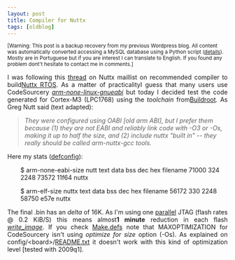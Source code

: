 ```yaml
---
layout: post
title: Compiler for Nuttx
tags: [oldblog]
---
```


<small>[Warning: This post is a backup recovery from my previous Wordpress blog. All content was automatically converted accessing a MySQL database using a Python script (<a href="http://maluta.github.io/blog/convert-wordpress-to-jekyll/">details</a>). Mostly are in Portuguese but if you are interest I can translate to English. If you found any problem dont't hesitate to contact me in comments.]</small>



<p style="text-align: justify;">I was following this <a href="http://article.gmane.org/gmane.comp.embedded.nuttx/102" target="_blank">thread</a> on Nuttx maillist on recommended compiler to build<a href="http://nuttx.sf.net">Nuttx RTOS</a>. As a matter of practicalityI guess that many users use CodeSourcery <em><a href="http://www.codesourcery.com/public/gnu_toolchain/arm-none-linux-gnueabi/arm-2010q1-202-arm-none-linux-gnueabi.bin" target="_blank">arm-none-linux-gnueabi</a> </em>but today I decided test the code generated for Cortex-M3 (LPC1768) using the <em>toolchain</em> from<a href="http://sourceforge.net/projects/nuttx/files/buildroot/buildroot-1.8/" target="_blank">Buildroot</a>. As Greg Nutt said (text adapted):</p>

<blockquote><em>They were configured using OABI [old arm ABI], but I prefer them because (1) they are not EABI and reliably link code with -O3 or -Os, making it up to half the size, and (2) include nuttx "built in" -- they really should be called arm-nuttx-gcc tools.</em></blockquote>
Here my stats (<a href="http://www.coding.com.br/wp-content/uploads/2010/09/defconfig.txt" target="_blank">defconfig</a>):
<p style="padding-left: 30px;">$ arm-none-eabi-size nutt
text     data  bss    dec    hex   filename
71000   324  2248  73572  11f64  nuttx</p>
<p style="padding-left: 30px;">$ arm-elf-size nuttx
text     data  bss   dec     hex   filename
56172   330  2248  58750  e57e  nuttx</p>
<p style="text-align: justify;">The final .bin has an <em>delta</em> of 16K. As I'm using one <a href="http://en.wikipedia.org/wiki/Wiggler_(JTAG)" target="_blank">parallel</a> JTAG (flash rates @ 0.2 KiB/S) this means almost<strong>1 minute</strong> reduction in each flash <a href="http://openocd.berlios.de/doc/html/Flash-Commands.html#Flash-Commands" target="_blank"><em>write_image</em></a>. If you check <a href="http://nuttx.cvs.sourceforge.net/viewvc/nuttx/nuttx/configs/nucleus2g/nsh/Make.defs?revision=1.2&amp;view=markup" target="_blank">Make.defs</a> note that MAXOPTIMIZATION for CodeSourcery isn't using <em>optimize for size</em> option (-Os). As explained on config/&lt;board&gt;/<a href="http://nuttx.cvs.sourceforge.net/viewvc/nuttx/nuttx/configs/nucleus2g/README.txt?revision=1.6&amp;view=markuphttp://nuttx.cvs.sourceforge.net/viewvc/nuttx/nuttx/configs/nucleus2g/README.txt?revision=1.6&amp;view=markup" target="_blank">README.txt</a> it doesn't work with this kind of optimization level [tested with 2009q1].</p>